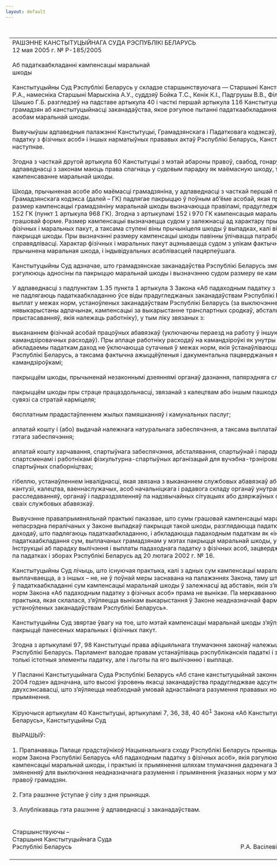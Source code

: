 ```yaml
---
layout: default
---
```


<div style="margin: 0px auto; width: 1000px;">

<div id="flag">

 

</div>

<div id="fixedWidth">

<div id="body">

<div id="columnSpanned">

<div id="content" style="margin: 10px">

<table>
<colgroup>
<col style="width: 100%" />
</colgroup>
<tbody>
<tr class="odd">
<td><div data-align="center" style="text-transform: uppercase;">
Рашэнне Канстытуцыйнага Суда Рэспублікі Беларусь
</div>
<div data-align="center">
12 мая 2005 г. № Р-185/2005
</div>
<div data-align="left" style="width: 400px; margin-top: 20px; margin-bottom: 20px;">
Аб падаткаабкладанні кампенсацыі маральнай шкоды
</div>
<div data-align="justify">
Канстытуцыйны Суд Рэспублікі Беларусь у складзе старшынствуючага — Старшыні Канстытуцыйнага Суда Васілевіча Р.А., намесніка Старшыні Марыскіна А.У., суддзяў Бойка Т.С., Кенік К.І., Падгрушы В.В., Філіпчык Р.I., Цікавенкі А.Г., Шышко Г.Б. разгледзеў на падставе артыкула 40 і часткі першай артыкула 116 Канстытуцыі Рэспублікі Беларусь звароты грамадзян аб канстытуцыйнасці заканадаўства, якое рэгулюе пытанні падаткаабкладання сум кампенсацыі фізічным асобам маральнай шкоды.
</div>
<div data-align="justify">
 
</div>
<div data-align="justify">
Вывучыўшы адпаведныя палажэнні Канстытуцыі, Грамадзянскага і Падатковага кодэксаў, Закона «Аб падаходным падатку з фізічных асоб» і іншых нарматыўных прававых актаў Рэспублікі Беларусь, Канстытуцыйны Суд устанавіў наступнае.
</div>
<div data-align="justify">
 
</div>
<div data-align="justify">
Згодна з часткай другой артыкула 60 Канстытуцыі з мэтай абароны правоў, свабод, гонару і годнасці грамадзяне ў адпаведнасці з законам маюць права спагнаць у судовым парадку як маёмасную шкоду, так і матэрыяльнае кампенсаванне маральнай шкоды.
</div>
<div data-align="justify">
 
</div>
<div data-align="justify">
Шкода, прычыненая асобе або маёмасці грамадзяніна, у адпаведнасці з часткай першай пункта 1 артыкула 933 Грамадзянскага кодэкса (далей – ГК) падлягае пакрыццю ў поўным аб’ёме асобай, якая прычыніла шкоду. Падставы і размер кампенсацыі грамадзяніну маральнай шкоды вызначаюцца правіламі, прадугледжанымі главой 58 і артыкулам 152 ГК (пункт 1 артыкула 968 ГК). Згодна з артыкуламі 152 і 970 ГК кампенсацыя маральнай шкоды ажыццяўляецца ў грашовай форме. Размер кампенсацыі вызначаецца судом у залежнасці ад характару прычыненых пацярпеўшаму фізічных і маральных пакут, а таксама ступені віны прычыніцеля шкоды ў выпадках, калі віна з’яўляецца падставай пакрыцця шкоды. Пры вызначэнні размеру кампенсацыі шкоды павінны ўлічвацца патрабаванні разумнасці і справядлівасці. Характар фізічных і маральных пакут ацэньваецца судом з улікам фактычных акалічнасцей, пры якіх была прычынена маральная шкода, і індывідуальных асаблівасцей пацярпеўшага.
</div>
<div data-align="justify">
 
</div>
<div data-align="justify">
Канстытуцыйны Суд адзначае, што грамадзянскае заканадаўства Рэспублікі Беларусь змяшчае прававыя нормы, якія рэгулююць адносіны па пакрыццю маральнай шкоды і вызначэнню судом размеру яе кампенсацыі.
</div>
<div data-align="justify">
 
</div>
<div data-align="justify">
У адпаведнасці з падпунктам 1.35 пункта 1 артыкула 3 Закона «Аб падаходным падатку з фізічных асоб» (далей – Закон) не падлягаюць падаткаабкладанню ўсе віды прадугледжаных заканадаўствам Рэспублікі Беларусь кампенсацыйных выплат у межах норм, устаноўленых заканадаўствам Рэспублікі Беларусь (за выключэннем кампенсацыі за нявыкарыстаны адпачынак, кампенсацыі за выкарыстанне транспартных сродкаў, абсталявання, інструментаў і прыстасаванняў, якія належаць работніку), у тым ліку звязаных з:
</div>
<div data-align="justify">
 
</div>
<div data-align="justify">
выкананнем фізічнай асобай працоўных абавязкаў (уключаючы пераезд на работу ў іншую мясцовасць і пакрыццё камандзіровачных расходаў). Пры аплаце работніку расходаў на камандзіроўкі як унутры краіны, так і за яе межамі ў абкладаемы падаткам даход не ўключаюцца сутачныя ў межах норм, якія ўстанаўліваюцца Міністэрствам фінансаў Рэспублікі Беларусь, а таксама фактычна ажыццёўленыя і дакументальна пацверджаныя мэтавыя расходы, звязаныя з камандзіроўкамі;
</div>
<div data-align="justify">
 
</div>
<div data-align="justify">
пакрыццём шкоды, прычыненай незаконнымі дзеяннямі органаў дазнання, папярэдняга следства, пракуратуры, суда;
</div>
<div data-align="justify">
 
</div>
<div data-align="justify">
пакрыццём шкоды пры страце працаздольнасці, звязанай з калецтвам або іншым пашкоджаннем здароўя, а таксама ў сувязі са стратай карміцеля;
</div>
<div data-align="justify">
 
</div>
<div data-align="justify">
бясплатным прадастаўленнем жылых памяшканняў і камунальных паслуг;
</div>
<div data-align="justify">
 
</div>
<div data-align="justify">
аплатай кошту і (або) выдачай належнага натуральнага забеспячэння, а таксама выплатай грашовых сродкаў узамен гэтага забеспячэння;
</div>
<div data-align="justify">
 
</div>
<div data-align="justify">
аплатай кошту харчавання, спартыўнага забеспячэння, абсталявання, спартыўнай і параднай формы, якія атрымліваюцца спартсменамі і работнікамі фізкультурна-спартыўных арганізацый для вучэбна-трэніровачнага працэсу і ўдзелу ў спартыўных спаборніцтвах;
</div>
<div data-align="justify">
 
</div>
<div data-align="justify">
гібеллю, устанаўленнем інваліднасці, якая звязана з выкананнем службовых абавязкаў або наступіла ў выніку ранення, кантузіі, калецтва, ваеннаслужачых, асоб начальніцкага і радавога складу органаў унутраных спраў, органаў фінансавых расследаванняў, органаў і падраздзяленняў па надзвычайных сітуацыях або дзяржаўных служачых пры выкананні імі сваіх службовых абавязкаў.
</div>
<div data-align="justify">
 
</div>
<div data-align="justify">
Вывучэнне правапрымяняльнай практыкі паказвае, што сумы грашовай кампенсацыі маральнай шкоды, за выключэннем непасрэдна пералічаных у Законе выпадкаў пакрыцця такой шкоды, разглядаюцца падатковымі органамі ў якасці даходаў, што падлягаюць падаткаабкладанню, і абкладаюцца падаходным падаткам як «іншыя даходы». Такі парадак падаткаабкладання сум, выплачаных грамадзянам у мэтах пакрыцця маральнай шкоды, устаноўлены пунктам 48 Інструкцыі аб парадку вылічэння і выплаты падаходнага падатку з фізічных асоб, зацверджанай пастановай Міністэрства па падатках і зборах Рэспублікі Беларусь ад 20 лютага 2002 г. № 16.
</div>
<div data-align="justify">
 
</div>
<div data-align="justify">
Канстытуцыйны Суд лічыць, што існуючая практыка, калі з адных сум кампенсацыі маральнай шкоды падатак выплачваецца, а з іншых – не, не ў поўнай меры заснавана на палажэннях Закона, таму што адрозненне ў падаткаабкладанні сум кампенсацыі маральнай шкоды ў залежнасці ад абставін, якія з’явіліся прычынай яе пакрыцця, з норм Закона «Аб падаходным падатку з фізічных асоб» прама не вынікае. Па меркаванню Канстытуцыйнага Суда, практыка, якая склалася, з’яўляецца вынікам выкарыстання ў Законе неадназначнай фармулёўкі: «ў межах норм, устаноўленых заканадаўствам Рэспублікі Беларусь».
</div>
<div data-align="justify">
 
</div>
<div data-align="justify">
Канстытуцыйны Суд звяртае ўвагу на тое, што мэтай кампенсацыі маральнай шкоды з’яўляецца не атрыманне даходу, а пакрыццё панесеных маральных і фізічных пакут.
</div>
<div data-align="justify">
 
</div>
<div data-align="justify">
Згодна з артыкуламі 97, 98 Канстытуцыі права афіцыяльнага тлумачэння законаў належыць Нацыянальнаму сходу Рэспублікі Беларусь. Парламент валодае правам устанаўліваць рэспубліканскія падаткі і зборы, у тым ліку вызначаць не толькі істотныя элементы падатку, але і льготы па яго вылічэнню і выплаце.
</div>
<div data-align="justify">
 
</div>
<div data-align="justify">
У Пасланні Канстытуцыйнага Суда Рэспублікі Беларусь «Аб стане канстытуцыйнай законнасці ў Рэспубліцы Беларусь у 2004 годзе» адзначана, што высокі ўзровень якасці заканадаўства прадугледжвае адсутнасць у ім якой бы то ні было двухсэнсавасці, што з’яўляецца неабходнай умовай аднастайнага разумення прававых норм і іх практычнага прымянення.
</div>
<div data-align="justify">
 
</div>
<div data-align="justify">
Кіруючыся артыкулам 40 Канстытуцыі, артыкуламі 7, 36, 38, 40 40<sup>1</sup> Закона «Аб Канстытуцыйным Судзе Рэспублікі Беларусь», Канстытуцыйны Суд
</div>
<div data-align="justify">
 
</div>
<div data-align="center">
ВЫРАШЫЎ:
</div>
<div>
 
</div>
<div data-align="justify">
1. Прапанаваць Палаце прадстаўнікоў Нацыянальнага сходу Рэспублікі Беларусь прыняць меры па ўдасканальванню норм Закона Рэспублікі Беларусь «Аб падаходным падатку з фізічных асоб», якія рэгулююць падаткаабкладанне кампенсацыі маральнай шкоды, і практыкі іх прымянення шляхам тлумачэння дадзенага Закона ці ўнясення ў яго змяненняў для выключэння неадназначнага разумення і прымянення ўказаных норм у мэтах больш поўнай абароны правоў грамадзян.
</div>
<div data-align="justify">
 
</div>
<div data-align="justify">
2. Гэта рашэнне ўступае ў сілу з дня прыняцця.
</div>
<div data-align="justify">
 
</div>
<div data-align="justify">
3. Апублікаваць гэта рашэнне ў адпаведнасці з заканадаўствам.
</div>
<div data-align="justify">
 
</div>
<div>
 
</div>
<div>
Старшынствуючы –
</div>
<div>
Старшыня Канстытуцыйнага Суда
</div>
<div>
Рэспублікі Беларусь<span>                                                                                                          Р.А. Вас</span>ілевіч
</div>
<div>
 
</div></td>
</tr>
</tbody>
</table>

</div>

<div class="terminator">

 

</div>

</div>

</div>

</div>

</div>
